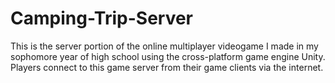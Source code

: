 # Camping-Trip-Server

This is the server portion of the online multiplayer videogame I made in my sophomore year of high school using the cross-platform game engine Unity. Players connect to this game server from their game clients via the internet.
